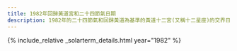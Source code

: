 ```yaml
---
title: 1982年回歸黃道宮和二十四節氣日期
description: 1982年的二十四節氣和回歸黃道為基準的黃道十二宮(又稱十二星座)的交界日期，常見於西洋占星術和星座運程
---
```

{% include_relative _solarterm_details.html year="1982" %}

